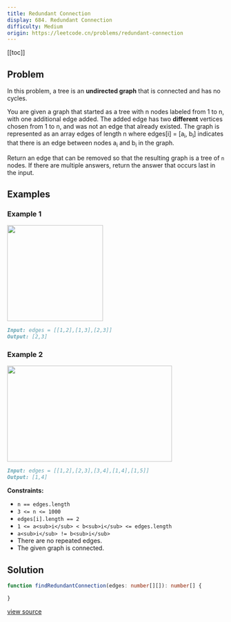```yaml
---
title: Redundant Connection
display: 684. Redundant Connection
difficulty: Medium
origin: https://leetcode.cn/problems/redundant-connection
---
```


[[toc]]

## Problem

In this problem, a tree is an **undirected graph** that is connected and has no cycles.

You are given a graph that started as a tree with n nodes labeled from 1 to n, with one additional edge added. The added edge has two **different** vertices chosen from 1 to n, and was not an edge that already existed. The graph is represented as an array edges of length n where edges[i] = [a<sub>i</sub>, b<sub>i</sub>] indicates that there is an edge between nodes a<sub>i</sub> and b<sub>i</sub> in the graph.

Return an edge that can be removed so that the resulting graph is a tree of `n` nodes. If there are multiple answers, return the answer that occurs last in the input.

## Examples

### Example 1

<img alt="" src="https://assets.leetcode.com/uploads/2021/05/02/reduntant1-1-graph.jpg" style="width: 222px; height: 222px;" />

```md
Input: edges = [[1,2],[1,3],[2,3]]
Output: [2,3]
```

### Example 2

<img alt="" src="https://assets.leetcode.com/uploads/2021/05/02/reduntant1-2-graph.jpg" style="width: 382px; height: 222px;" />

```md
Input: edges = [[1,2],[2,3],[3,4],[1,4],[1,5]]
Output: [1,4]
```

**Constraints:**

- `n == edges.length`
- `3 <= n <= 1000`
- `edges[i].length == 2`
- `1 <= a<sub>i</sub> < b<sub>i</sub> <= edges.length`
- `a<sub>i</sub> != b<sub>i</sub>`
- There are no repeated edges.
- The given graph is connected.

## Solution

```ts
function findRedundantConnection(edges: number[][]): number[] {

}
```

[view source](https://leetcode.cn/problems/redundant-connection)
